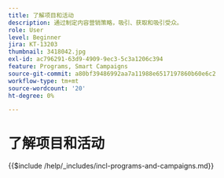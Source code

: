 ```yaml
---
title: 了解项目和活动
description: 通过制定内容营销策略，吸引、获取和吸引受众。
role: User
level: Beginner
jira: KT-13203
thumbnail: 3418042.jpg
exl-id: ac796291-63d9-4909-9ec3-5c3a1206c394
feature: Programs, Smart Campaigns
source-git-commit: a80bf39486992aa7a11988e6517197860b60e6c2
workflow-type: tm+mt
source-wordcount: '20'
ht-degree: 0%

---
```


# 了解项目和活动

{{$include /help/_includes/incl-programs-and-campaigns.md}}
